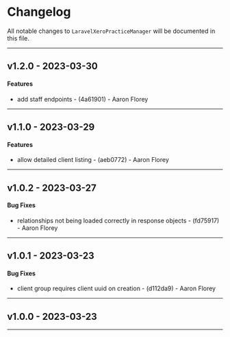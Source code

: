 # Changelog

All notable changes to `LaravelXeroPracticeManager` will be documented in this file.

- - -
## v1.2.0 - 2023-03-30
#### Features
- add staff endpoints - (4a61901) - Aaron Florey

- - -

## v1.1.0 - 2023-03-29
#### Features
- allow detailed client listing - (aeb0772) - Aaron Florey

- - -

## v1.0.2 - 2023-03-27
#### Bug Fixes
- relationships not being loaded correctly in response objects - (fd75917) - Aaron Florey

- - -

## v1.0.1 - 2023-03-23
#### Bug Fixes
- client group requires client uuid on creation - (d112da9) - Aaron Florey

- - -

## v1.0.0 - 2023-03-23

- - -

